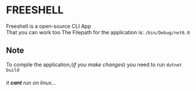 # FREESHELL

Freeshell is a open-source CLI App  
That you can work too
The Filepath for the application is:
`/bin/Debug/net6.0`  
## **Note**
To compile the application,(_if you make changes_) you need to run `dotnet build`  

###### _it **cant** run on linux..._  